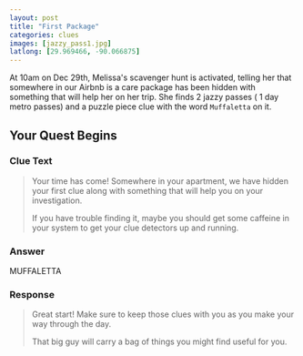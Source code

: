 ```yaml
---
layout: post
title: "First Package"
categories: clues
images: [jazzy_pass1.jpg]
latlong: [29.969466, -90.066875]
---
```


At 10am on Dec 29th, Melissa's scavenger hunt is activated, telling her that somewhere in our Airbnb is a care package has been hidden with something that will help her on her trip. She finds 2 jazzy passes ( 1 day metro passes) and a puzzle piece clue with the word `Muffaletta` on it.

<!--excerpt-->

## Your Quest Begins
### Clue Text
><p>Your time has come! Somewhere in your apartment, we have hidden your first clue along with something that will help you on your investigation.</p><p>If you have trouble finding it, maybe you should get some caffeine in your system to get your clue detectors up and running.</p>

### Answer
MUFFALETTA

### Response
><p>Great start! Make sure to keep those clues with you as you make your way through the day.</p><p>That big guy will carry a bag of things you might find useful for you.</p>